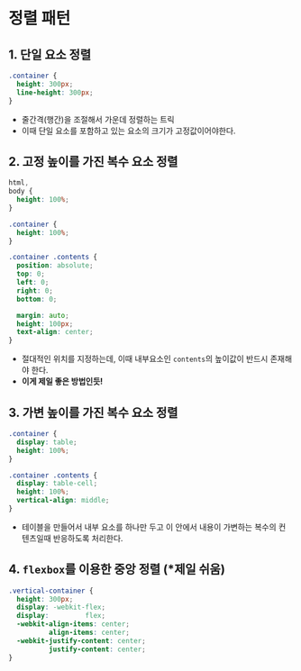 # 정렬 패턴

## 1. 단일 요소 정렬
```css
.container {
  height: 300px;
  line-height: 300px;
}
```
- 줄간격(행간)을 조절해서 가운데 정렬하는 트릭
- 이때 단일 요소를 포함하고 있는 요소의 크기가 고정값이어야한다.


## 2. 고정 높이를 가진 복수 요소 정렬
```css
html,
body {
  height: 100%;
}

.container {
  height: 100%;
}

.container .contents {
  position: absolute;
  top: 0;
  left: 0;
  right: 0;
  bottom: 0;

  margin: auto;
  height: 100px;
  text-align: center;
}
```
- 절대적인 위치를 지정하는데, 이때 내부요소인 `contents`의 높이값이 반드시 존재해야 한다.
- __이게 제일 좋은 방법인듯!__

## 3. 가변 높이를 가진 복수 요소 정렬
```css
.container {
  display: table;
  height: 100%;
}

.container .contents {
  display: table-cell;
  height: 100%;
  vertical-align: middle;
}
```
- 테이블을 만들어서 내부 요소를 하나만 두고 이 안에서 내용이 가변하는 복수의 컨텐츠일때 반응하도록 처리한다.


## 4. `flexbox`를 이용한 중앙 정렬 (*제일 쉬움)
```css
.vertical-container {
  height: 300px;
  display: -webkit-flex;
  display:         flex;
  -webkit-align-items: center;
          align-items: center;
  -webkit-justify-content: center;
          justify-content: center;
}
```
